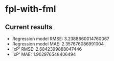 # fpl-with-fml

## Current results

- Regression model RMSE: 3.2388660014760067
- Regression model MAE: 2.357676086991004
- 'xP' RMSE: 2.6842399888047446
- 'xP' MAE: 1.902976548406494
